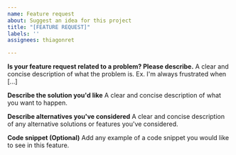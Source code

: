 ```yaml
---
name: Feature request
about: Suggest an idea for this project
title: "[FEATURE REQUEST]"
labels: ''
assignees: thiagonret

---
```


**Is your feature request related to a problem? Please describe.**
A clear and concise description of what the problem is. Ex. I'm always frustrated when [...]

**Describe the solution you'd like**
A clear and concise description of what you want to happen.

**Describe alternatives you've considered**
A clear and concise description of any alternative solutions or features you've considered.

**Code snippet (Optional)**
Add any example of a code snippet you would like to see in this feature.
